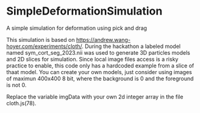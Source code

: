 # SimpleDeformationSimulation
A simple simulation for deformation using pick and drag

This simulation is based on https://andrew.wang-hoyer.com/experiments/cloth/.
During the hackathon a labeled model named sym_cort_seg_2023.nii was used to generate 3D particles models and 2D slices for simulation.
Since local image files access is a risky practice to enable, this code only has a hardcoded example from a slice of thaat model.
You can create your own models, just consider using images of maximun 400x400 8 bit, where the background is 0 and the foreground is not 0.

Replace the variable imgData with your own 2d integer array in the file cloth.js(78).
